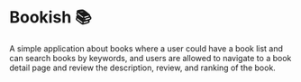 # Bookish 📚

A simple application about books where a user could have a book list and can search books by keywords, and users are allowed to navigate to a book detail page and review the description, review, and ranking of the book.
